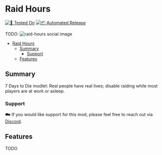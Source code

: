 # Raid Hours

[![🧪 Tested On](https://img.shields.io/badge/🧪%20Tested%20On-A20.6%20b9-blue.svg)](https://7daystodie.com/) [![📦 Automated Release](https://github.com/jonathan-robertson/raid-hours/actions/workflows/release.yml/badge.svg)](https://github.com/jonathan-robertson/raid-hours/actions/workflows/release.yml)

TODO: ![raid-hours social image](https://raw.githubusercontent.com/jonathan-robertson/raid-hours/media/raid-hours-logo-social.jpg)

- [Raid Hours](#raid-hours)
  - [Summary](#summary)
    - [Support](#support)
  - [Features](#features)

## Summary

7 Days to Die modlet: Real people have real lives; disable raiding while most players are at work or asleep.

### Support

🗪 If you would like support for this mod, please feel free to reach out via [Discord](https://discord.gg/tRJHSB9Uk7).

## Features

TODO
